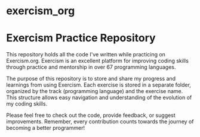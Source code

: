 # exercism_org

# Exercism Practice Repository

This repository holds all the code I've written while practicing on Exercism.org. Exercism is an excellent platform for improving coding skills through practice and mentorship in over 67 programming languages.

The purpose of this repository is to store and share my progress and learnings from using Exercism. Each exercise is stored in a separate folder, organized by the track (programming language) and the exercise name. This structure allows easy navigation and understanding of the evolution of my coding skills.

Please feel free to check out the code, provide feedback, or suggest improvements. Remember, every contribution counts towards the journey of becoming a better programmer!
